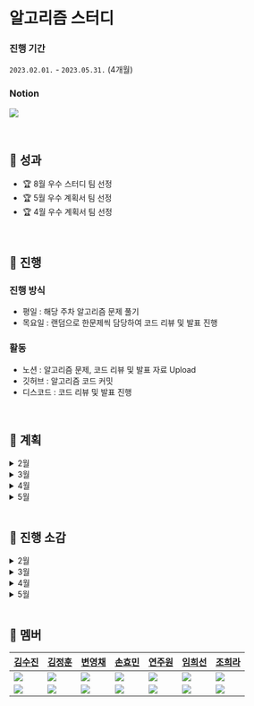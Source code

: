 # 알고리즘 스터디

### 진행 기간

`2023.02.01.` - `2023.05.31.` (4개월)

### Notion

[<img src="https://img.shields.io/badge/notion-000000?style=for-the-badge&logo=notion&logoColor=white">](https://cottony-brass-90a.notion.site/Java-9a15dc1bd860403b88a25c55471941df)

<br>

## 📌 성과

- 🏆 8월 우수 스터디 팀 선정
- 🏆 5월 우수 계획서 팀 선정
- 🏆 4월 우수 계획서 팀 선정

<br>

## 📌 진행

### 진행 방식

- 평일 : 해당 주차 알고리즘 문제 풀기
- 목요일 : 랜덤으로 한문제씩 담당하여 코드 리뷰 및 발표 진행

### 활동

- 노션 : 알고리즘 문제, 코드 리뷰 및 발표 자료 Upload
- 깃허브 : 알고리즘 코드 커밋
- 디스코드 : 코드 리뷰 및 발표 진행

<br>

## 📌 계획

<details>
    <summary>2월</summary>

|       | 기간                | 유형                         | 문제                                  |
| ----- | ------------------- | ---------------------------- | ------------------------------------- |
| 1주차 | `02.01.` - `02.09.` | 스택/큐, 덱, 힙, 우선순위큐  | `9012` `1966` `11286` `2493` `3190`   |
| 2주차 | `02.10.` - `02.16.` | 스택/큐, 덱, 힙, 우선순위큐  | `11866` `18115` `10799` `6198` `1655` |
| 3주차 | `02.17.` - `02.23.` | 문자열, 브루트포스, DFS, BFS | `14501` `14888` `7576` `2617` `2638`  |
| 4주차 | `02.24.` - `02.28.` | 문자열, 브루트포스, DFS, BFS | `2961` `17610` `15686` `12851` `9935` |

</details>
<details>
    <summary>3월</summary>

|       | 기간                | 유형                                         | 문제                                 |
| ----- | ------------------- | -------------------------------------------- | ------------------------------------ |
| 1주차 | `03.02.` - `03.08.` | DFS, BFS, 트리                               | `17391` `3584` `14503` `2533`        |
| 2주차 | `03.09.` - `03.15.` | 트리, 비스마스킹, 그리디, 분할정복           | `2234` `14391` `5904` `2374`         |
| 3주차 | `03.16.` - `03.22.` | 구현 + 자유주제                              | `3085` `1562` `14719` `20055`        |
| 4주차 | `03.23.` - `03.31.` | 다익스트라, 벨만 포드, 플루이드-와샬, 문자열 | `2458` `11779` `1865` `16890` `1486` |

</details>
<details>
    <summary>4월</summary>

### 일정별 알고리즘 문제

|       | 기간                | 유형                                         | 문제                                                               |
| ----- | ------------------- | -------------------------------------------- | ------------------------------------------------------------------ |
| 1주차 | `04.01.` - `04.06.` | 그래프, 구현                                 | `2178`(실1) `19539`(골5) `1938`(골2) <br>`16890`(골2) `19236`(골2) |
| 2주차 | `04.07.` - `04.13.` | 그래프, 구현                                 | `2667`(실1) `2573`(골4) `15685`(골4) <br>`2206`(골3) `12100`(골2)  |
| 3주차 | `04.14.` - `04.20.` | 다익스트라, 벨만 포드, 플루이드-와샬, 문자열 | `1916`(골5) `2458`(골4) `11779`(골3) <br>`1865`(골3) `1486`(골2)   |
| 4주차 | `04.21.` - `04.27.` | DFS, BFS, 트리                               | `1303`(실1) `17836`(골5) `1967`(골4) <br>`4803`(골4) `9466`(골3)   |
| 5주차 | `04.28.` - `04.30.` | 비트마스킹, 그리디, 분할정복                 | `1461`(골5) `2437`(골2) <br>`2098`(골1) `1562`(골1)                |

</details>
<details>
    <summary>5월</summary>

### 일정별 알고리즘 문제

|       | 기간                | 유형                                         | 문제                                                                |
| ----- | ------------------- | -------------------------------------------- | ------------------------------------------------------------------- |
| 1주차 | `05.01.` - `05.04.` | 다익스트라, 벨만 포드, 플루이드-와샬, 문자열 | `2195`(골5) `13317`(골3) `10473`(골2) <br>`1800`(골1) `1219`(플5)   |
| 2주차 | `05.05.` - `05.11.` | KMP, 이분탐색, 최소경로                      | `14938`(골4) `11657`(골4) `1701`(골3) <br>`16570`(플5) `16900`(플5) |
| 3주차 | `05.12.` - `05.18.` | 두 포인터, DP, Hashmap                       | `1253`(골4) `9252`(골4) `2473`(골3) <br>`7453`(골2) `4195`(골2)     |
| 4주차 | `05.19.` - `05.26.` | 두 포인터, DP, Hashmap                       | `2002`(실1) `2758`(골4) `2616`(골3) <br>`2143`(골3) `1135`(골2)     |
| 5주차 | `05.26.` - `05.30.` | 트리                                         | `1967`(골4) `4803`(골4) `17073`(골4) <br>`1967`(골4) `1167`(골2)    |

</details>

<br>

## 📌 진행 소감

<details>
    <summary>2월</summary>

### 스터디 진행 소감

- > 수업 시간에 배운 알고리즘 기초 지식을 응용하여 풀어볼 수 있는 문제들을 선정했습니다.
- > 각자 풀이한 코드를 공유하고 서로 설명하면서 다른 관점으로 접근하는 방법을 알아볼 수 있었습니다.
- > 다 같이 기간과 문제를 정해놓고 스터디를 하여 목표한 양의 문제를 모두 풀 수 있었습니다.

</details>
<details>
    <summary>3월</summary>

### 스터디 진행 소감

- > 매주 꾸준하게 문제를 풀 수 있는 계기가 되어 유익하였습니다. 
- > 다른 사람의 풀이 방식을 보고 개선할 방안을 생각해볼 수 있는 시간이었습니다.
- > 매주 수업과 관련된 알고리즘 문제를 풀어볼 수 있어서 알고리즘 활용력을 높일 수 있었습니다.
- > 알고리즘 라이브 강의 시간에 배운 내용을 토대로 알고리즘 문제를 더 풀어볼 수 있어서 유익했습니다.
- > 스터디원들의 코드를 함께 비교해보면서 작성한 코드의 개선점을 찾을 수 있었습니다.
- > 다른 친구들의 코드를 보며 좋은 코드를 고민할 수 있는 좋은 기회가 되었습니다.
- > 내가 풀었던 방식을 설명하면서 한 번 더 복습할 수 있어서 도움이 되었습니다.
- > 혼자서 문제 풀이를 했을 때에는 계획대로 문제를 풀기 힘들었습니다.
- > 스터디를 진행하면서 스터디원들과 함께 서로 동기부여가 되어 꾸준하게 문제를 풀 수 있어서 유익했습니다.
- > 코드 리뷰를 하며 내가 풀었던 방식과 다른 방법을 생각하는 시간을 가졌고 이로 인해 다양한 방식으로 문제를 접근할 수 있게 되었습니다.

</details>
<details>
    <summary>4월</summary>

### 스터디 진행 소감

- > 기업 코딩테스트에 많은 도움이 되었습니다.
- > 같은 문제에 대해 다양한 풀이 방법을 볼 수 있어서 도움이 되었습니다.
- > 문제를 풀고 관련된 알고리즘의 개념을 정리할 수 있어서 좋았습니다.
- > 다른 사람의 풀이 방식을 보고 개선할 방안을 생각해볼 수 있는 시간이었습니다.
- > 스터디원들의 코드를 함께 비교해보면서 작성한 코드의 개선점을 찾을 수 있었습니다.
- > 다른 친구들의 코드를 보며 좋은 코드를 고민할 좋은 기회가 되었습니다.
- > 코드 리뷰로 인해 다양한 방식으로 문제에 접근할 수 있게 되었습니다.

</details>
<details>
    <summary>5월</summary>

### 스터디 진행 소감

- > 알고리즘 스터디를 통해 개념을 정리하고 A형 대비 문제를 풀어 A형을 취득할 수 있게 되었습니다.
- > 관통 프로젝트를 진행하면서도 알고리즘 문제를 풀 수 있는 계기가 되어 감을 잃지 않을 수 있었습니다.
- > 2월부터 꾸준히 참여하여 팀 전원 골드 레벨을 달성하여 뿌듯함을 느낄 수 있었습니다.
- > 계절학기 기간에도 자율적으로 스터디에 참여하여 기업 코딩 테스트를 준비해야겠다는 생각이 들었습니다.
- > 처음 알고리즘 스터디를 시작할 때와 비교하여 성장한 부분을 느낄 수 있어서 알고리즘 공부를 하는 데에 동기부여가 되었습니다.

</details>

<br>

## 📌 멤버

| [김수진](https://github.com/soo0300)                            | [김정훈](https://github.com/jeonghun98)                         | [변영채](https://github.com/byunyc0124)                           | [손효민](https://github.com/SonHyoMin00)                         | [연주원](https://github.com/joo1yeon)                             | [임희선](https://github.com/Im-hass)                              | [조희라](https://github.com/jjoyra)                               |
| --------------------------------------------------------------- | --------------------------------------------------------------- | ----------------------------------------------------------------- | ---------------------------------------------------------------- | ----------------------------------------------------------------- | ----------------------------------------------------------------- | ----------------------------------------------------------------- |
| ![](https://avatars.githubusercontent.com/u/46624130?v=4)       | ![](https://avatars.githubusercontent.com/u/52409864?v=4)       | ![](https://avatars.githubusercontent.com/u/82308415?v=4)         | ![](https://avatars.githubusercontent.com/u/68097374?v=4)        | ![](https://avatars.githubusercontent.com/u/50977497?v=4)         | ![](https://avatars.githubusercontent.com/u/77854486?v=4)         | ![](https://avatars.githubusercontent.com/u/90020798?v=4)         |
| ![](https://mazassumnida.wtf/api/v2/generate_badge?boj=soo0300) | ![](https://mazassumnida.wtf/api/v2/generate_badge?boj=hun7979) | ![](https://mazassumnida.wtf/api/v2/generate_badge?boj=byunyc124) | ![](https://mazassumnida.wtf/api/v2/generate_badge?boj=sondo100) | ![](https://mazassumnida.wtf/api/v2/generate_badge?boj=azureblue) | ![](https://mazassumnida.wtf/api/v2/generate_badge?boj=xmfpahdjf) | ![](https://mazassumnida.wtf/api/v2/generate_badge?boj=bunny7531) |


